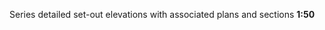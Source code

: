 <span class="transform-to-uppercase">Series detailed set-out elevations with associated plans and sections **1:50**</span>